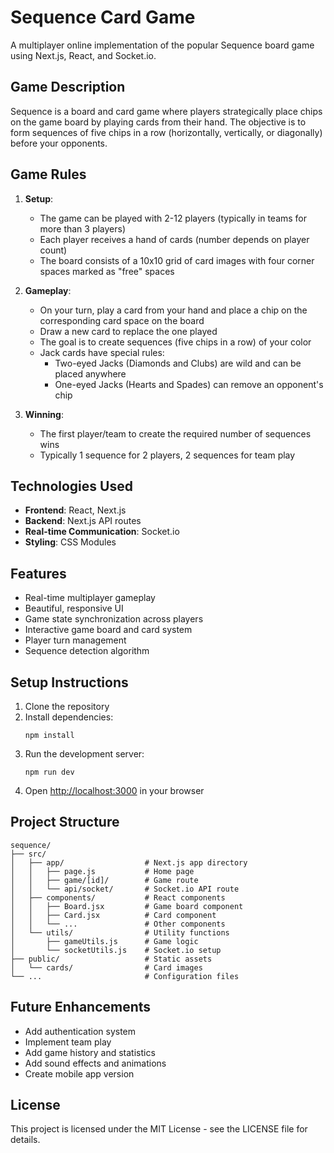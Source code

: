 # Sequence Card Game

A multiplayer online implementation of the popular Sequence board game using Next.js, React, and Socket.io.

## Game Description

Sequence is a board and card game where players strategically place chips on the game board by playing cards from their hand. The objective is to form sequences of five chips in a row (horizontally, vertically, or diagonally) before your opponents.

## Game Rules

1. **Setup**:
   - The game can be played with 2-12 players (typically in teams for more than 3 players)
   - Each player receives a hand of cards (number depends on player count)
   - The board consists of a 10x10 grid of card images with four corner spaces marked as "free" spaces

2. **Gameplay**:
   - On your turn, play a card from your hand and place a chip on the corresponding card space on the board
   - Draw a new card to replace the one played
   - The goal is to create sequences (five chips in a row) of your color
   - Jack cards have special rules:
     - Two-eyed Jacks (Diamonds and Clubs) are wild and can be placed anywhere
     - One-eyed Jacks (Hearts and Spades) can remove an opponent's chip

3. **Winning**:
   - The first player/team to create the required number of sequences wins
   - Typically 1 sequence for 2 players, 2 sequences for team play

## Technologies Used

- **Frontend**: React, Next.js
- **Backend**: Next.js API routes
- **Real-time Communication**: Socket.io
- **Styling**: CSS Modules

## Features

- Real-time multiplayer gameplay
- Beautiful, responsive UI
- Game state synchronization across players
- Interactive game board and card system
- Player turn management
- Sequence detection algorithm

## Setup Instructions

1. Clone the repository
2. Install dependencies:
   ```
   npm install
   ```
3. Run the development server:
   ```
   npm run dev
   ```
4. Open [http://localhost:3000](http://localhost:3000) in your browser

## Project Structure

```
sequence/
├── src/
│   ├── app/                  # Next.js app directory
│   │   ├── page.js           # Home page
│   │   ├── game/[id]/        # Game route
│   │   └── api/socket/       # Socket.io API route
│   ├── components/           # React components
│   │   ├── Board.jsx         # Game board component
│   │   ├── Card.jsx          # Card component
│   │   └── ...               # Other components
│   └── utils/                # Utility functions
│       ├── gameUtils.js      # Game logic
│       └── socketUtils.js    # Socket.io setup
├── public/                   # Static assets
│   └── cards/                # Card images
└── ...                       # Configuration files
```

## Future Enhancements

- Add authentication system
- Implement team play
- Add game history and statistics
- Add sound effects and animations
- Create mobile app version

## License

This project is licensed under the MIT License - see the LICENSE file for details.